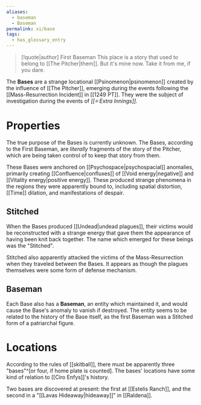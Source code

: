 ```yaml
---
aliases:
  - baseman
  - Baseman
permalink: xi/base
tags:
  - has_glossary_entry
---
```

>[!quote|author] First Baseman
>This place is a story that used to belong to [[The Pitcher|them]]. But it's mine now. Take it from me, if you dare.

The **Bases** are a strange locational [[Psinomenon|psinomenon]] created by the influence of [[The Pitcher]], emerging during the events following the [[Mass-Resurrection Incident]] in [[1249 PT]]. They were the subject of investigation during the events of *[[⍟ Extra Innings]]*.

# Properties
The true purpose of the Bases is currently unknown. The Bases, according to the First Baseman, are *literally* fragments of the story of the Pitcher, which are being taken control of to keep that story from them.

These Bases were anchored on [[Psychospace|psychospacial]] anomalies, primarily creating [[Confluence|confluxes]] of [[Void energy|negative]] and [[Vitality energy|positive energy]]. These produced strange phenomena in the regions they were apparently bound to, including spatial distortion, [[Time]] dilation, and manifestations of despair.

## Stitched

When the Bases produced [[Undead|undead plagues]], their victims would be reconstructed with a strange energy that gave them the appearance of having been knit back together. The name which emerged for these beings was the "Stitched".

Stitched also apparently attacked the victims of the Mass-Resurrection when they traveled between the Bases. It appears as though the plagues themselves were some form of defense mechanism.

## Baseman

Each Base also has a **Baseman**, an entity which maintained it, and would cause the Base's anomaly to vanish if destroyed. The entity seems to be related to the history of the Base itself, as the first Baseman was a Stitched form of a patriarchal figure.

# Locations
According to the rules of [[skitball]], there must be apparently three "bases"^[or four, if home plate is counted]. The bases' locations have some kind of relation to [[Ciro Enfys]]'s history.

Two bases are discovered at present: the first at [[Estelis Ranch]], and the second in a "[[Lavas Hideaway|hideaway]]" in [[Raldena]].

